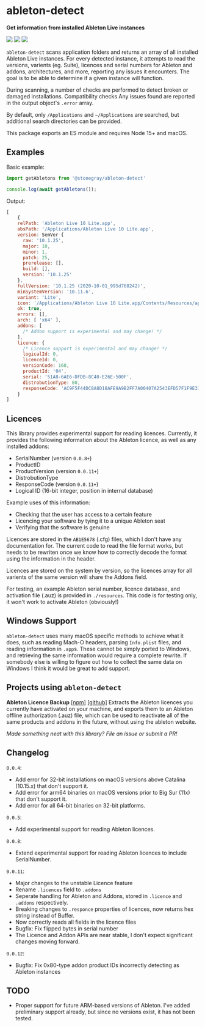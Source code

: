 # ableton-detect

**Get information from installed Ableton Live instances**

![](https://img.shields.io/npm/dt/@stonegray/ableton-detect) ![](https://img.shields.io/github/languages/code-size/stonegray/ableton-detect) ![](https://img.shields.io/github/license/stonegray/ableton-detect)

`ableton-detect` scans application folders and returns an array of all installed Ableton Live instances. For every detected instance, it attempts to read the versions, varients (eg. Suite), licences and serial numbers for Ableton and addons, architectures, and more, reporting any issues it encounters. The goal is to be able to determine if a given instance will function. 

During scanning, a number of checks are performed to detect broken or damaged installations. Compatibility checks Any issues found are reported in the output object's `.error` array. 

By default, only `/Applications` and `~/Applications` are searched, but additional search directories can be provided.

This package exports an ES module and requires Node 15+ and macOS.

## Examples

Basic example:

```javascript
import getAbletons from '@stonegray/ableton-detect'

console.log(await getAbletons());
```

Output:

```javascript
[
    {
    relPath: 'Ableton Live 10 Lite.app',
    absPath: '/Applications/Ableton Live 10 Lite.app',
    version: SemVer {
      raw: '10.1.25',
      major: 10,
      minor: 1,
      patch: 25,
      prerelease: [],
      build: [],
      version: '10.1.25'
    },
    fullVersion: '10.1.25 (2020-10-01_995d768242)',
    minSystemVersion: '10.11.6',
    variant: 'Lite',
    icon: '/Applications/Ableton Live 10 Lite.app/Contents/Resources/app.icns',
    ok: true,
    errors: [],
    arch: [ 'x64' ],
    addons: [
      /* Addon support is experimental and may change! */
    ],
    licence: {
      /* Licence support is experimental and may change! */
      logicalId: 0,
      licenceId: 0,
      versionCode: 160,
      productId: '04',
      serial: '51A8-6AE6-DFDB-8C40-E26E-500F',
      distrobutionType: 80,
      responseCode: 'AC9F5F44DC8A8D18AFE9A9B2FF7A00407A2543EFD57F1F9E310726723BF7E34493A80D980394449D'
    }
]
```


## Licences

This library provides experimental support for reading licences. Currently, it provides the following information about the Ableton licence, as well as any installed addons:

- SerialNumber (version `0.0.8+`)
- ProductID
- ProductVersion (version `0.0.11+`)
- DistrobutionType
- ResponseCode (version `0.0.11+`)
- Logical ID (16-bit integer, position in internal database)
  
Example uses of this information:

 - Checking that the user has access to a certain feature
 - Licencing your software by tying it to a unique Ableton seat
 - Verifying that the software is genuine

Licences are stored in the `AB1E5678` (.cfg) files, which I don't have any documentation for. The current code to read the file format works, but needs to be rewriten once we know how to correctly decode the format using the information in the header.

Licences are stored on the system by version, so the licences array for all varients of the same version will share the Addons field.

For testing, an example Ableton serial number, licence database, and activation file (.auz) is provided in `./resources`. This code is for testing only, it won't work to activate Ableton (obviously!)


## Windows Support

`ableton-detect` uses many macOS specific methods to achieve what it does, such as reading Mach-O headers, parsing `Info.plist` files, and reading information in `.app`s. These cannot be simply ported to Windows, and retrieving the same information would require a complete rewrite. If somebody else is willing to figure out how to collect the same data on Windows I think it would be great to add support.


## Projects using `ableton-detect`

**Ableton Licence Backup** [[npm]](https://www.npmjs.com/package/ableton-licence-backup) [[github]](https://github.com/stonegray/ableton-licence-backup#readme)
Extracts the Ableton licences you currently have activated on your machine, and exports them to an Ableton offline authorization (.auz) file, which can be used to reactivate all of the same products and addons in the future, without using the ableton website.

*Made something neat with this library? File an issue or submit a PR!*



## Changelog

`0.0.4`:
  - Add error for 32-bit installations on macOS versions above Catalina (10.15.x) that don't support it.
  - Add error for arm64 binaries on macOS versions prior to Big Sur (11x) that don't support it.
  - Add error for all 64-bit binaries on 32-bit platforms.

`0.0.5`:
  - Add experimental support for reading Ableton licences.

`0.0.8`:
  - Extend experimental support for reading Ableton licences to include SerialNumber.

`0.0.11`:
  - Major changes to the unstable Licence feature
  - Rename `.licences` field to `.addons`
  - Seperate handling for Ableton and Addons, stored in `.licence` and `.addons` respectively.
  - Breaking changes to `.responce` properties of licences, now returns hex string instead of Buffer.
  - Now correctly reads all fields in the licence files
  - Bugfix: Fix flipped bytes in serial number
  - The Licence and Addon APIs are near stable, I don't expect significant changes moving forward.

`0.0.12`:
  - Bugfix: Fix 0x80-type addon product IDs incorrectly detecting as Ableton instances

## TODO

- Proper support for future ARM-based versions of Ableton. I've added preliminary support already, but since no versions exist, it has not been tested.
